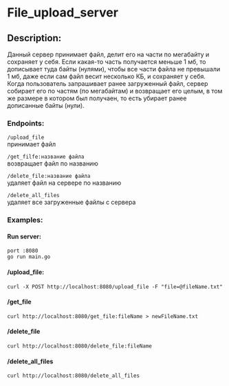 # File_upload_server

## Description:

Данный сервер принимает файл, делит его на части по мегабайту
и сохраняет у себя. Если какая-то часть получается меньше 1 мб,
то дописывает туда байты (нулями), чтобы все части файла
не превышали 1 мб, даже если сам файл весит несколько КБ,
и сохраняет у себя.
Когда пользователь запрашивает ранее загруженный файл, 
сервер собирает его по частям (по мегабайтам) и возвращает его целым,
в том же размере в котором был получаен,
то есть убирает ранее дописанные байты (нули).

### Endpoints:

```/upload_file``` <br>
принимает файл

```/get_filfe:название файла``` <br>
возвращает файл по названию

```/delete_file:название файла``` <br>
удаляет файл на сервере по названию

```/delete_all_files``` <br>
удаляет все загруженные файлы с сервера

### Examples:

#### Run server:

```port :8080``` <br>
```go run main.go```

#### /upload_file:
```curl -X POST http://localhost:8080/upload_file -F "file=@fileName.txt"```

#### /get_file
```curl http://localhost:8080/get_file:fileName > newFileName.txt```

#### /delete_file
```curl http://localhost:8080/delete_file:fileName```

#### /delete_all_files
```curl http://localhost:8080/delete_all_files```